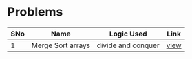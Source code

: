 # Problems

SNo | Name | Logic Used | Link |
----|------|------------|------|
1 | Merge Sort arrays | divide and conquer | [view](merge_sort_arrays.cpp)